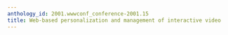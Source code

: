 ```yaml
---
anthology_id: 2001.wwwconf_conference-2001.15
title: Web-based personalization and management of interactive video
---
```

